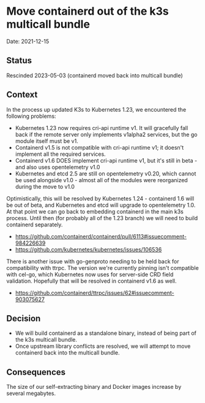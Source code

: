 # Move containerd out of the k3s multicall bundle

Date: 2021-12-15

## Status

Rescinded 2023-05-03 (containerd moved back into multicall bundle)

## Context

In the process up updated K3s to Kubernetes 1.23, we encountered the following problems:
* Kubernetes 1.23 now requires cri-api runtime v1. It will gracefully fall back if the remote server only implements v1alpha2 services, but the go module itself must be v1.
* Containerd v1.5 is not compatible with cri-api runtime v1; it doesn't implement all the required services.
* Containerd v1.6 DOES implement cri-api runtime v1, but it's still in beta - and also uses opentelemetry v1.0
* Kubernetes and etcd 2.5 are still on opentelemetry v0.20, which cannot be used alongside v1.0 - almost all of the modules were reorganized during the move to v1.0

Optimistically, this will be resolved by Kubernetes 1.24 - containerd 1.6 will be out of beta, and Kubernetes and etcd will upgrade to opentelemetry 1.0. At that point we can go back to embedding containerd in the main k3s process. Until then (for probably all of the 1.23 branch) we will need to build containerd separately.
* https://github.com/containerd/containerd/pull/6113#issuecomment-984226639
* https://github.com/kubernetes/kubernetes/issues/106536

There is another issue with go-genproto needing to be held back for compatibility with ttrpc. The version we're currently pinning isn't compatible with cel-go, which Kubernetes now uses for server-side CRD field validation. Hopefully that will be resolved in containerd v1.6 as well.
* https://github.com/containerd/ttrpc/issues/62#issuecomment-903075627

## Decision

* We will build containerd as a standalone binary, instead of being part of the k3s multicall bundle.
* Once upstream library conflicts are resolved, we will attempt to move containerd back into the multicall bundle.

## Consequences

The size of our self-extracting binary and Docker images increase by several megabytes.
